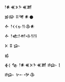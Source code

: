 <div class='block'>
<div class='line'>𒁹𒀭𒌍𒉽𒈨𒌍𒋢</div>
<div class='line'>𒂊𒄫 𒍝𒇴 𒀭𒊹</div>
<div class='line'>𒅆 𒁹𒌋𒌋𒉡𒀀𒆠𒀭</div>
<div class='line'>𒅆 𒁹𒅗𒉣𒈾𒀀𒀀</div>
<div class='line'>𒉽 𒐉 𒇽</div>
<div class='line'>𒌗</div>
<div class='line'>𒈬 𒆚 𒁹𒀭𒌍𒉽𒈨𒌍𒋢 𒈗 𒋙</div>
<div class='line'>𒈗 𒆳𒀸𒋩𒆠</div>
</div>
